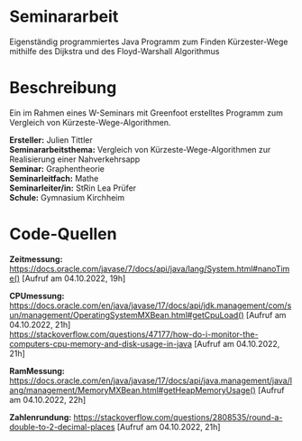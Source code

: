 # Seminararbeit
Eigenständig programmiertes Java Programm zum Finden Kürzester-Wege mithilfe des Dijkstra und des Floyd-Warshall Algorithmus

# Beschreibung
Ein im Rahmen eines W-Seminars mit Greenfoot erstelltes Programm zum Vergleich von Kürzeste-Wege-Algorithmen.

**Ersteller:** Julien Tittler \
**Seminararbeitsthema:** Vergleich von Kürzeste-Wege-Algorithmen zur Realisierung einer Nahverkehrsapp \
**Seminar:** Graphentheorie \
**Seminarleitfach:** Mathe \
**Seminarleiter/in:** StRin Lea Prüfer \
**Schule:** Gymnasium Kirchheim 

# Code-Quellen
**Zeitmessung:**		https://docs.oracle.com/javase/7/docs/api/java/lang/System.html#nanoTime() [Aufruf am 04.10.2022, 19h] 
        
**CPUmessung:** 		https://docs.oracle.com/en/java/javase/17/docs/api/jdk.management/com/sun/management/OperatingSystemMXBean.html#getCpuLoad() [Aufruf am 04.10.2022, 21h] \
                    https://stackoverflow.com/questions/47177/how-do-i-monitor-the-computers-cpu-memory-and-disk-usage-in-java [Aufruf am 04.10.2022, 21h]
        
**RamMessung:** 		https://docs.oracle.com/en/java/javase/17/docs/api/java.management/java/lang/management/MemoryMXBean.html#getHeapMemoryUsage() [Aufruf am 04.10.2022, 22h]
        
**Zahlenrundung:**		https://stackoverflow.com/questions/2808535/round-a-double-to-2-decimal-places [Aufruf am 04.10.2022, 21h]
